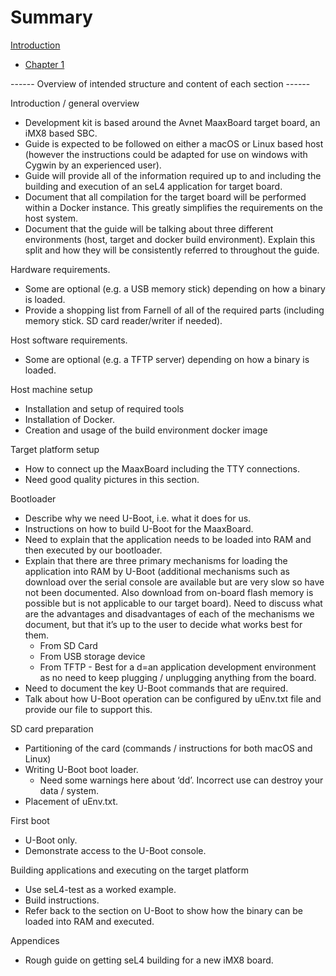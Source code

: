 # Summary

[Introduction](introduction.md)

- [Chapter 1](./chapter_1.md)


------ Overview of intended structure and content of each section ------

Introduction / general overview
- Development kit is based around the Avnet MaaxBoard target board, an iMX8 based SBC.
- Guide is expected to be followed on either a macOS or Linux based host (however the instructions could be adapted for use on windows with Cygwin by an experienced user).
- Guide will provide all of the information required up to and including the building and execution of an seL4 application for target board.
- Document that all compilation for the target board will be performed within a Docker instance. This greatly simplifies the requirements on the host system.
- Document that the guide will be talking about three different environments (host, target and docker build environment). Explain this split and how they will be consistently referred to throughout the guide.

Hardware requirements.
- Some are optional (e.g. a USB memory stick) depending on how a binary is loaded.
- Provide a shopping list from Farnell of all of the required parts (including memory stick. SD card reader/writer if needed).

Host software requirements.
- Some are optional (e.g. a TFTP server) depending on how a binary is loaded.

Host machine setup
- Installation and setup of required tools
- Installation of Docker.
- Creation and usage of the build environment docker image

Target platform setup
- How to connect up the MaaxBoard including the TTY connections.
- Need good quality pictures in this section.

Bootloader
- Describe why we need U-Boot, i.e. what it does for us.
- Instructions on how to build U-Boot for the MaaxBoard.
- Need to explain that the application needs to be loaded into RAM and then executed by our bootloader.
- Explain that there are three primary mechanisms for loading the application into RAM by U-Boot (additional mechanisms such as download over the serial console are available but are very slow so have not been documented. Also download from on-board flash memory is possible but is not applicable to our target board). Need to discuss what are the advantages and disadvantages of each of the mechanisms we document, but that it’s up to the user to decide what works best for them.
    - From SD Card
    - From USB storage device
    - From TFTP - Best for a d=an application development environment as no need to keep plugging / unplugging anything from the board.
- Need to document the key U-Boot commands that are required.
- Talk about how U-Boot operation can be configured by uEnv.txt file and provide our file to support this.

SD card preparation
- Partitioning of the card (commands / instructions for both macOS and Linux)
- Writing U-Boot boot loader.
    - Need some warnings here about ‘dd’. Incorrect use can destroy your data / system.
- Placement of uEnv.txt.

First boot
- U-Boot only.
- Demonstrate access to the U-Boot console.

Building applications and executing on the target platform
- Use seL4-test as a worked example.
- Build instructions.
- Refer back to the section on U-Boot to show how the binary can be loaded into RAM and executed.

Appendices
- Rough guide on getting seL4 building for a new iMX8 board.
